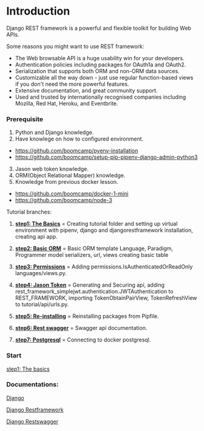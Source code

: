 # Introduction

Django REST framework is a powerful and flexible toolkit for building Web APIs.

Some reasons you might want to use REST framework:

- The Web browsable API is a huge usability win for your developers.
- Authentication policies including packages for OAuth1a and OAuth2.
- Serialization that supports both ORM and non-ORM data sources.
- Customizable all the way down - just use regular function-based views if you don't need the more powerful features.
- Extensive documentation, and great community support.
- Used and trusted by internationally recognised companies including Mozilla, Red Hat, Heroku, and Eventbrite.

### Prerequisite

1. Python and Django knowledge.
2. Have knowlege on how to configured environment.
  - https://github.com/boomcamp/pyenv-installation
  - https://github.com/boomcamp/setup-pip-pipenv-django-admin-python3
3. Jason web token knowledge.
4. ORM(Object Relational Mapper) knowledge.
5. Knowledge from previous docker lesson.
  - https://github.com/boomcamp/docker-1-mini
  - https://github.com/boomcamp/node-3

Tutorial branches:


1. **[step1: The Basics](https://github.com/boomcamp/django-restframework/tree/step1-basics)** = Creating tutorial folder and setting up virtual environment with pipenv, django and djangorestframework installation, creating api app.

2. **[step2: Basic ORM](https://github.com/boomcamp/django-restframework/tree/step2-simple-orm)** = Basic ORM template Language, Paradigm, Programmer model serializers, url, views creating basic table

3. **[step3: Permissions](https://github.com/boomcamp/django-restframework/tree/step3-permissions)** = Adding permissions.IsAuthenticatedOrReadOnly languages/views.py.

4. **[step4: Jason Token](https://github.com/boomcamp/django-restframework/tree/step4-jwt)** = Generating and Securing api, adding rest_framework_simplejwt.authentication.JWTAuthentication to REST_FRAMEWORK, importing TokenObtainPairView, TokenRefreshView to tutorial/api/urls.py.

5. **[step5: Re-installing](https://github.com/boomcamp/django-restframework/tree/step5-tutorial)** = Reinstalling packages from Pipfile.

6. **[step6: Rest swagger](https://github.com/boomcamp/django-restframework/tree/step6-rest-swagger)** = Swagger api documentation.

7. **[step7: Postgresql](https://github.com/boomcamp/django-restframework/tree/step7-docker-postgres)** = Connecting to docker postgresql.

### Start

[step1: The basics](https://github.com/boomcamp/django-restframework/tree/step1-basics)



### Documentations:

[Django](https://www.djangoproject.com/)

[Django Restframework](https://www.django-rest-framework.org/)

[Django Restswagger](https://django-rest-swagger.readthedocs.io/en/latest/)
